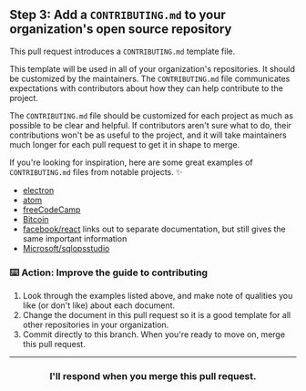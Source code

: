 ## Step 3: Add a `CONTRIBUTING.md` to your organization's open source repository

This pull request introduces a `CONTRIBUTING.md` template file.

This template will be used in all of your organization's repositories. It should be customized by the maintainers. The `CONTRIBUTING.md` file communicates expectations with contributors about how they can help contribute to the project.

The `CONTRIBUTING.md` file should be customized for each project as much as possible to be clear and helpful. If contributors aren't sure what to do, their contributions won't be as useful to the project, and it will take maintainers much longer for each pull request to get it in shape to merge.  

If you're looking for inspiration, here are some great examples of `CONTRIBUTING.md` files from notable projects. :sparkles:
- [electron](https://github.com/electron/electron/blob/master/CONTRIBUTING.md)
- [atom](https://github.com/atom/atom/blob/master/CONTRIBUTING.md)
- [freeCodeCamp](https://github.com/freeCodeCamp/freeCodeCamp/blob/staging/CONTRIBUTING.md)
- [Bitcoin](https://github.com/bitcoin/bitcoin/blob/master/CONTRIBUTING.md)
- [facebook/react](https://github.com/facebook/react/blob/master/CONTRIBUTING.md) links out to separate documentation, but still gives the same important information
- [Microsoft/sqlopsstudio](https://github.com/Microsoft/sqlopsstudio/blob/master/CONTRIBUTING.md)

### :keyboard: Action: Improve the guide to contributing

1. Look through the examples listed above, and make note of qualities you like (or don't like) about each document.
2. Change the document in this pull request so it is a good template for all other repositories in your organization.
3. Commit directly to this branch. When you're ready to move on, merge this pull request.

<hr>
<h3 align="center">I'll respond when you merge this pull request.</h3>